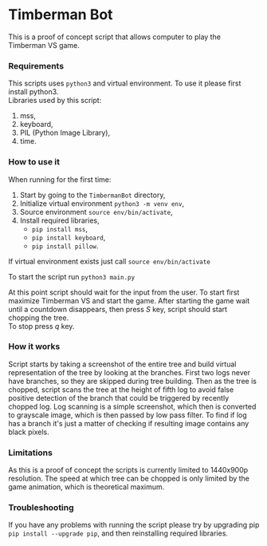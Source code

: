 # Timberman Bot

This is a proof of concept script that allows computer to play the Timberman VS game.

### Requirements

This scripts uses `python3` and virtual environment. To use it please first install python3.  
Libraries used by this script:
1. mss,
2. keyboard,
3. PIL (Python Image Library),
4. time.

### How to use it
When running for the first time:
1. Start by going to the `TimbermanBot` directory,
2. Initialize virtual environment `python3 -m venv env`,
3. Source environment `source env/bin/activate`,
4. Install required libraries,
    * `pip install mss`,
    * `pip install keyboard`,
    * `pip install pillow`.
    
If virtual environment exists just call `source env/bin/activate`

To start the script run `python3 main.py`

At this point script should wait for the input from the user.
To start first maximize Timberman VS and start the game. After starting the game wait until 
a countdown disappears, then press _S_ key, script should start chopping the tree.  
To stop press _q_ key.

### How it works
Script starts by taking a screenshot of the entire tree and build virtual representation of the tree by looking at the branches.
First two logs never have branches, so they are skipped during tree building. Then as the tree is chopped, script scans the tree 
at the height of fifth log to avoid false positive detection of the branch that could be triggered by recently chopped log.
Log scanning is a simple screenshot, which then is converted to grayscale image, which is then passed by low pass filter. To find if log
has a branch it's just a matter of checking if resulting image contains any black pixels.  

### Limitations
As this is a proof of concept the scripts is currently limited to 1440x900p resolution.
The speed at which tree can be chopped is only limited by the game animation, which is theoretical maximum.


### Troubleshooting
If you have any problems with running the script please try by upgrading pip `pip install --upgrade pip`,
and then reinstalling required libraries.